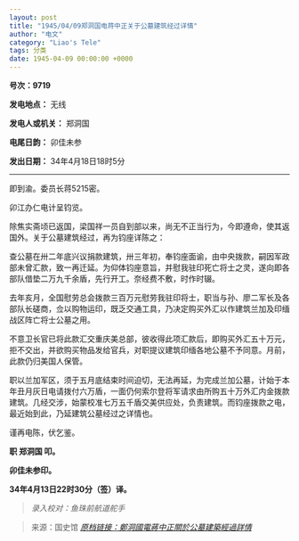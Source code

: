 ```yaml
---
layout: post
title: "1945/04/09郑洞国电蒋中正关于公墓建筑经过详情"
author: "电文"
category: "Liao's Tele"
tags: 分类
date: 1945-04-09 00:00:00 +0000
---
```

**号次：9719**

**发电地点：** 无线

**发电人或机关：** 郑洞国

**电尾日韵：** 卯佳未参

**发出日期：** 34年4月18日18时5分

---

即到渝。委员长蒋5215密。

卯江办仁电计呈钧览。

除焦实斋顷已返国，梁国祥一员自到部以来，尚无不正当行为，今即遵命，使其返国外。关于公墓建筑经过，再为钧座详陈之：

查公墓在卅二年底兴议捐款建筑，卅三年初，奉钧座面谕，由中央拨款，嗣因军政部未曾汇款，致一再迁延。为仰体钧座意旨，并慰我驻印死亡将士之灵，遂向即各部队借垫二万九千余盾，先行开工。奈经费不敷，时作时辍。

去年亥月，全国慰劳总会拨款三百万元慰劳我驻印将士，职当与孙、廖二军长及各部队长磋商，佥以购物运印，既乏交通工具，乃决定购买外汇以作建筑兰加及印缅战区阵亡将士公墓之用。

不意卫长官已将此款汇交重庆美总部，彼收得此项汇款后，即购买外汇五十万元，拒不交出，并欲购买物品发给官兵，对职提议建筑印缅各地公墓不予同意。月前，此款仍归美国人保管。

职以兰加军区，须于五月底结束时间迫切，无法再延，为完成兰加公墓，计始于本年丑月灰日电请拨付六万盾，一面仍何索尔登将军请求由所购五十万外汇内金拨款建筑。几经交涉，始蒙校准七万五千盾交美供应处，负责建筑。而钧座拨款之电，最近始到此，乃延建筑公墓经过之详情也。

谨再电陈，伏乞鉴。

**职 郑洞国 叩。**

**卯佳未参印。**

**34年4月13日22时30分（签）译。**

> *录入校对：鱼珠前航道舵手*

> 来源：国史馆 [*原档链接：鄭洞國電蔣中正關於公墓建築經過詳情*](https://ahonline.drnh.gov.tw/index.php?act=Display/image/59299938I0QzhB#9au)

